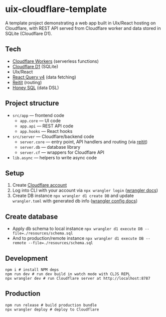 # uix-cloudflare-template

A template project demonstrating a web app built in UIx/React hosting on Cloudflare, with REST API served from Cloudflare worker and data stored in SQLite (Cloudflare D1).

## Tech
- [Cloudflare Workers](https://workers.cloudflare.com/) (serverless functions)
- [Cloudflare D1](https://developers.cloudflare.com/d1/) (SQLite)
- UIx/React
- [React Query v4](https://tanstack.com/query/v4/) (data fetching)
- [Reitit](https://github.com/metosin/reitit) (routing)
- [Honey SQL](https://github.com/seancorfield/honeysql) (data DSL)

## Project structure
- `src/app` — frontend code
  - `app.core` — UI code 
  - `app.api` — REST API code
  - `app.hooks` — React hooks
- `src/server` — Cloudflare/backend code
  - `server.core` — entry point, API handlers and routing (via [reitit](https://github.com/metosin/reitit))
  - `server.db` — database library
  - `server.cf` — wrappers for Cloudflare API
- `lib.async` — helpers to write async code

## Setup
1. Create [Cloudflare account](https://www.cloudflare.com/)
2. Log into CLI with your account via `npx wrangler login` ([wrangler docs](https://developers.cloudflare.com/workers/wrangler/))
3. Create DB instance `npx wrangler d1 create DB` and update `wrangler.toml` with generated db info ([wrangler config docs](https://developers.cloudflare.com/workers/wrangler/configuration/))

## Create database
- Apply db schema to local instance `npx wrangler d1 execute DB --file=./resources/schema.sql`
- And to production/remote instance `npx wrangler d1 execute DB --remote --file=./resources/schema.sql`

## Development
```shell
npm i # install NPM deps
npm run dev # run dev build in watch mode with CLJS REPL
npx wrangler dev # run Cloudflare server at http://localhost:8787
```

## Production
```shell
npm run release # build production bundle
npx wrangler deploy # deploy to Cloudflare 
```
